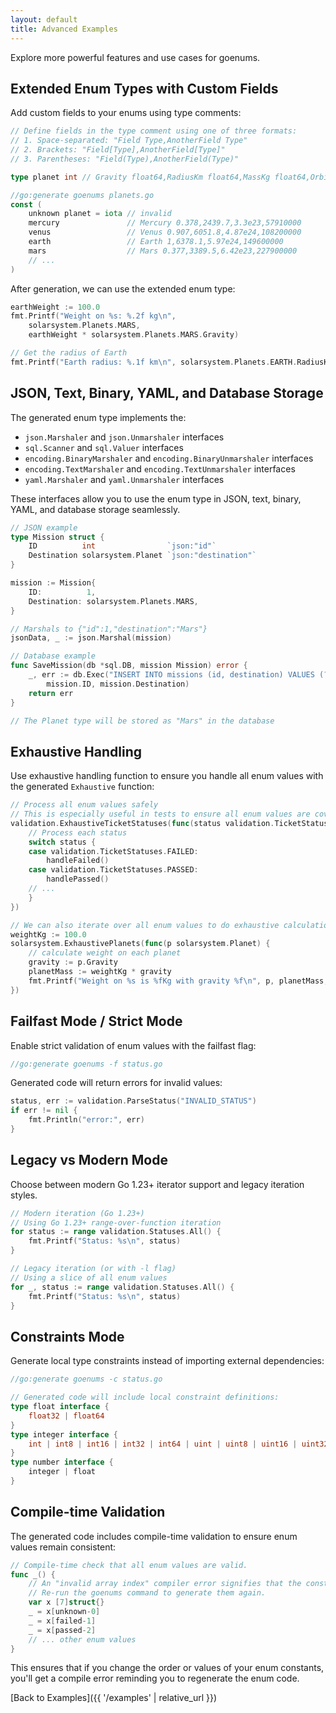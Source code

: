 ```yaml
---
layout: default
title: Advanced Examples
---
```


Explore more powerful features and use cases for goenums.

## Extended Enum Types with Custom Fields

Add custom fields to your enums using type comments:

```go
// Define fields in the type comment using one of three formats:
// 1. Space-separated: "Field Type,AnotherField Type"
// 2. Brackets: "Field[Type],AnotherField[Type]"
// 3. Parentheses: "Field(Type),AnotherField(Type)"

type planet int // Gravity float64,RadiusKm float64,MassKg float64,OrbitKm float64

//go:generate goenums planets.go
const (
    unknown planet = iota // invalid
    mercury               // Mercury 0.378,2439.7,3.3e23,57910000
    venus                 // Venus 0.907,6051.8,4.87e24,108200000
    earth                 // Earth 1,6378.1,5.97e24,149600000
    mars                  // Mars 0.377,3389.5,6.42e23,227900000
    // ...
)
```

After generation, we can use the extended enum type:

```go
earthWeight := 100.0
fmt.Printf("Weight on %s: %.2f kg\n", 
    solarsystem.Planets.MARS, 
    earthWeight * solarsystem.Planets.MARS.Gravity)

// Get the radius of Earth
fmt.Printf("Earth radius: %.1f km\n", solarsystem.Planets.EARTH.RadiusKm)
```

## JSON, Text, Binary, YAML, and Database Storage

The generated enum type implements the:

* `json.Marshaler` and `json.Unmarshaler` interfaces
* `sql.Scanner` and `sql.Valuer` interfaces
* `encoding.BinaryMarshaler` and `encoding.BinaryUnmarshaler` interfaces
* `encoding.TextMarshaler` and `encoding.TextUnmarshaler` interfaces
* `yaml.Marshaler` and `yaml.Unmarshaler` interfaces

These interfaces allow you to use the enum type in JSON, text, binary, YAML, and database storage seamlessly.

```go
// JSON example
type Mission struct {
    ID          int                `json:"id"`
    Destination solarsystem.Planet `json:"destination"`
}

mission := Mission{
    ID:          1,
    Destination: solarsystem.Planets.MARS,
}

// Marshals to {"id":1,"destination":"Mars"}
jsonData, _ := json.Marshal(mission)

// Database example
func SaveMission(db *sql.DB, mission Mission) error {
    _, err := db.Exec("INSERT INTO missions (id, destination) VALUES (?, ?)", 
        mission.ID, mission.Destination)
    return err
}

// The Planet type will be stored as "Mars" in the database
```

## Exhaustive Handling

Use exhaustive handling function to ensure you handle all enum values with the generated `Exhaustive` function:

```go
// Process all enum values safely
// This is especially useful in tests to ensure all enum values are covered
validation.ExhaustiveTicketStatuses(func(status validation.TicketStatus) {
    // Process each status
    switch status {
    case validation.TicketStatuses.FAILED:
        handleFailed()
    case validation.TicketStatuses.PASSED:
        handlePassed()
    // ...
    }
})

// We can also iterate over all enum values to do exhaustive calculations
weightKg := 100.0
solarsystem.ExhaustivePlanets(func(p solarsystem.Planet) {
    // calculate weight on each planet
    gravity := p.Gravity
    planetMass := weightKg * gravity
    fmt.Printf("Weight on %s is %fKg with gravity %f\n", p, planetMass, gravity)
})
```
## Failfast Mode / Strict Mode

Enable strict validation of enum values with the failfast flag:

```go
//go:generate goenums -f status.go
```

Generated code will return errors for invalid values:

```go
status, err := validation.ParseStatus("INVALID_STATUS")
if err != nil {
    fmt.Println("error:", err)
}
```

## Legacy vs Modern Mode

Choose between modern Go 1.23+ iterator support and legacy iteration styles.

```go
// Modern iteration (Go 1.23+)
// Using Go 1.23+ range-over-function iteration
for status := range validation.Statuses.All() {
    fmt.Printf("Status: %s\n", status)
}

// Legacy iteration (or with -l flag)
// Using a slice of all enum values
for _, status := range validation.Statuses.All() {
    fmt.Printf("Status: %s\n", status)
}
```

## Constraints Mode

Generate local type constraints instead of importing external dependencies:

```go
//go:generate goenums -c status.go

// Generated code will include local constraint definitions:
type float interface {
    float32 | float64
}
type integer interface {
    int | int8 | int16 | int32 | int64 | uint | uint8 | uint16 | uint32 | uint64 | uintptr
}
type number interface {
    integer | float
}
```

## Compile-time Validation

The generated code includes compile-time validation to ensure enum values remain consistent:

```go
// Compile-time check that all enum values are valid.
func _() {
    // An "invalid array index" compiler error signifies that the constant values have changed.
    // Re-run the goenums command to generate them again.
    var x [7]struct{}
    _ = x[unknown-0]
    _ = x[failed-1]
    _ = x[passed-2]
    // ... other enum values
}
```

This ensures that if you change the order or values of your enum constants, you'll get a compile error reminding you to regenerate the enum code.

[Back to Examples]({{ '/examples' | relative_url }})